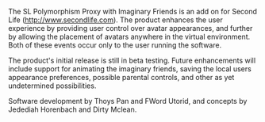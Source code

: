 The SL Polymorphism Proxy with Imaginary Friends is an add on for Second Life (http://www.secondlife.com). The product enhances the user experience by providing user control over avatar appearances, and further by allowing the placement of avatars anywhere in the virtual environment. Both of these events occur only to the user running the software.

The product's initial release is still in beta testing. Future enhancements will include support for animating the imaginary friends, saving the local users appearance preferences, possible parental controls, and other as yet undetermined possibilities.

Software development by Thoys Pan and FWord Utorid, and concepts by Jedediah Horenbach and Dirty Mclean.